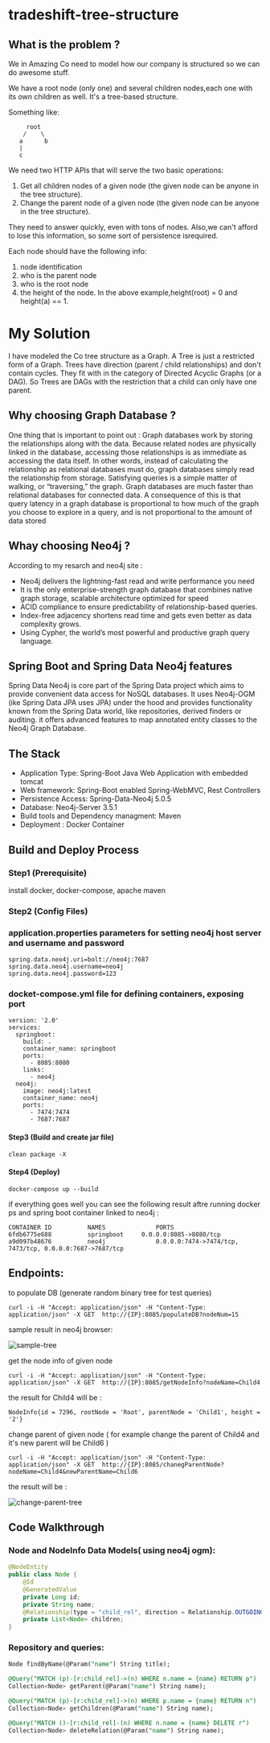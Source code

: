 # tradeshift-tree-structure

## What is the problem ?

We in Amazing Co need to model how our company is structured so we can do awesome stuff.

We have a root node (only one) and several children nodes,each one with its own children as well. It's a tree-based structure. 

Something like:

         root
        /    \
       a      b
       |
       c

We need two HTTP APIs that will serve the two basic operations:

1) Get all children nodes of a given node (the given node can be anyone in the tree structure).
2) Change the parent node of a given node (the given node can be anyone in the tree structure).
 
They need to answer quickly, even with tons of nodes. Also,we can't afford to lose this information, so some sort of persistence isrequired.

Each node should have the following info:

1) node identification
2) who is the parent node
3) who is the root node
4) the height of the node. In the above example,height(root) = 0 and height(a) == 1.

# My Solution

I have modeled the Co tree structure as a Graph. A Tree is just a restricted form of a Graph.
Trees have direction (parent / child relationships) and don't contain cycles. They fit with in the category of Directed Acyclic Graphs (or a DAG).
So Trees are DAGs with the restriction that a child can only have one parent.

## Why choosing Graph Database ?

One thing that is important to point out :
Graph databases work by storing the relationships along with the data.
Because related nodes are physically linked in the database, accessing those relationships is as immediate as accessing the data itself.
In other words, instead of calculating the relationship as relational databases must do, graph databases simply read the relationship from storage. Satisfying queries is a simple matter of walking, or “traversing,” the graph. 
Graph databases are much faster than relational databases for connected data. A consequence of this is that query latency in a graph database is proportional to how much of the graph you choose to explore in a query, and is not proportional to the amount of data stored

## Whay choosing Neo4j ?

According to my resarch and neo4j site :

*  Neo4j delivers the lightning-fast read and write performance you need
*  It is the only enterprise-strength graph database that combines native graph storage, scalable architecture optimized for speed
*  ACID compliance to ensure predictability of relationship-based queries.
*  Index-free adjacency shortens read time and gets even better as data complexity grows. 
*  Using Cypher, the world’s most powerful and productive graph query language.

## Spring Boot and Spring Data Neo4j features

Spring Data Neo4j is core part of the Spring Data project which aims to provide convenient data access for NoSQL databases.
It uses Neo4j-OGM (ike Spring Data JPA uses JPA) under the hood and provides functionality known from the Spring Data world, like repositories, derived finders or auditing.
it offers advanced features to map annotated entity classes to the Neo4j Graph Database.

## The Stack

* Application Type: Spring-Boot Java Web Application with embedded tomcat
* Web framework: Spring-Boot enabled Spring-WebMVC, Rest Controllers
* Persistence Access: Spring-Data-Neo4j 5.0.5
* Database: Neo4j-Server 3.5.1
* Build tools and Dependency managment: Maven
* Deployment : Docker Container

## Build and Deploy Process
### Step1 (Prerequisite)
install docker, docker-compose, apache maven
### Step2 (Config Files)
### application.properties parameters for setting neo4j host server and username and password
```
spring.data.neo4j.uri=bolt://neo4j:7687
spring.data.neo4j.username=neo4j
spring.data.neo4j.password=123
```
### docket-compose.yml file for defining containers, exposing port
```
version: '2.0'
services:
  springboot:
    build: .   
    container_name: springboot
    ports:
      - 8085:8080
    links:
      - neo4j
  neo4j:
    image: neo4j:latest
    container_name: neo4j
    ports:
      - 7474:7474
      - 7687:7687
```     
#### Step3 (Build and create jar file)
```
clean package -X
```
#### Step4 (Deploy)
```
docker-compose up --build
```
if everything goes well you can see the following result aftre running docker ps and spring boot container linked to neo4j :
```
CONTAINER ID          NAMES              PORTS                                                      
6fdb6775e688          springboot 	 0.0.0.0:8085->8080/tcp                                     
a9d097b48676          neo4j              0.0.0.0:7474->7474/tcp, 7473/tcp, 0.0.0.0:7687->7687/tcp   

```
## Endpoints:
to populate DB (generate random binary tree for test queries)
```
curl -i -H "Accept: application/json" -H "Content-Type: application/json" -X GET  http://{IP}:8085/populateDB?nodeNum=15
```
sample result in neo4j browser:

![sample-tree](https://user-images.githubusercontent.com/28094065/50605946-387e3c80-0ed9-11e9-88b7-54151b49adcd.png)


get the node info of given node
```
curl -i -H "Accept: application/json" -H "Content-Type: application/json" -X GET  http://{IP}:8085/getNodeInfo?nodeName=Child4
```
the result for Child4 will be :
```
NodeInfo{id = 7296, rootNode = 'Root', parentNode = 'Child1', height = '2'}
```
change parent of given node ( for example change the parent of Child4 and it's new parent will be Child6 )
```
curl -i -H "Accept: application/json" -H "Content-Type: application/json" -X GET  http://{IP}:8085/chanegParentNode?nodeName=Child4&newParentName=Child6
```

the result will be :

![change-parent-tree](https://user-images.githubusercontent.com/28094065/50606610-99a70f80-0edb-11e9-828b-af59357b536a.png)



## Code Walkthrough

### Node and NodeInfo Data Models( using neo4j ogm):
```java
@NodeEntity
public class Node {	
	@Id
	@GeneratedValue
	private Long id;
	private String name;
	@Relationship(type = "child_rel", direction = Relationship.OUTGOING)
	private List<Node> children;
}
```

### Repository and queries:
```SQL
Node findByName(@Param("name") String title);

@Query("MATCH (p)-[r:child_rel]->(n) WHERE n.name = {name} RETURN p")
Collection<Node> getParent(@Param("name") String name);

@Query("MATCH (p)-[r:child_rel]->(n) WHERE p.name = {name} RETURN n")
Collection<Node> getChildren(@Param("name") String name);

@Query("MATCH ()-[r:child_rel]-(n) WHERE n.name = {name} DELETE r")
Collection<Node> deleteRelation(@Param("name") String name);
```
